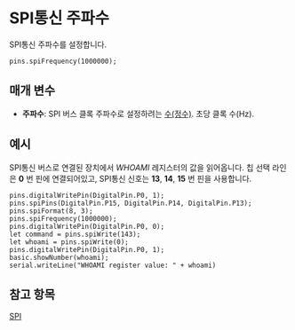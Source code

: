 # SPI통신 주파수

SPI통신 주파수를 설정합니다.

```sig
pins.spiFrequency(1000000);
```

## 매개 변수

* **주파수**: SPI 버스 클록 주파수로 설정하려는 [수(정수)](/types/number). 초당 클록 수(Hz).

## 예시

SPI통신 버스로 연결된 장치에서 *WHOAMI* 레지스터의 값을 읽어옵니다. 칩 선택 라인은 **0** 번 핀에 연결되어있고, SPI통신 신호는 **13**, **14**, **15** 번 핀을 사용합니다.

```blocks
pins.digitalWritePin(DigitalPin.P0, 1);
pins.spiPins(DigitalPin.P15, DigitalPin.P14, DigitalPin.P13);
pins.spiFormat(8, 3);
pins.spiFrequency(1000000);
pins.digitalWritePin(DigitalPin.P0, 0);
let command = pins.spiWrite(143);
let whoami = pins.spiWrite(0);
pins.digitalWritePin(DigitalPin.P0, 1);
basic.showNumber(whoami);
serial.writeLine("WHOAMI register value: " + whoami)
```

## 참고 항목

[SPI](https://developer.mbed.org/handbook/SPI)